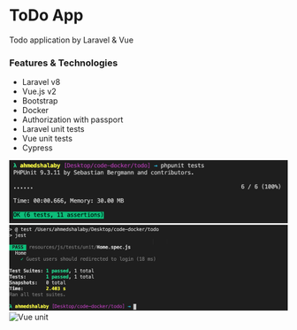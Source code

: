 # ToDo App

Todo application by Laravel & Vue 

### Features & Technologies
- Laravel v8
- Vue.js v2
- Bootstrap
- Docker
- Authorization with passport
- Laravel unit tests
- Vue unit tests
- Cypress

![Laravel unit](https://github.com/ahmedmahmoudit/todo/blob/master/laravel-unit.png?raw=true)
![Vue unit](https://github.com/ahmedmahmoudit/todo/blob/master/vue-unit.png?raw=true)
![Vue unit](https://github.com/ahmedmahmoudit/todo/blob/master/cypress.gif?raw=true)
